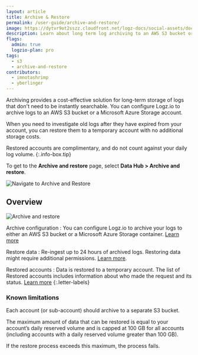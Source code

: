 ```yaml
---
layout: article
title: Archive & Restore
permalink: /user-guide/archive-and-restore/
image: https://dytvr9ot2sszz.cloudfront.net/logz-docs/social-assets/docs-social.jpg
description: Learn about long term log archiving to an AWS S3 bucket or a Microsoft Azure Storage account
flags:
  admin: true
  logzio-plan: pro
tags:
  - s3
  - archive-and-restore
contributors:
  - imnotashrimp
  - yberlinger
---
```


Archiving provides a cost-effective solution for long-term storage of logs that don't need to be instantly searchable. You can configure Logz.io to archive logs to an AWS S3 bucket or a Microsoft Azure Storage account.

When you need to investigate old logs after they have expired from your account, you can restore them to a temporary account with no additional storage costs.

<!--info-box-start:info -->
Restored accounts are complimentary, and do not count against your daily log volume.
{:.info-box.tip}
<!--info-box-end -->

To get to the **Archive and restore** page, select **Data Hub > Archive and restore**.

![Navigate to Archive and Restore](https://dytvr9ot2sszz.cloudfront.net/logz-docs/archive-and-restore/archive-and-restore-menu.png)






## Overview


![Archive and restore](https://dytvr9ot2sszz.cloudfront.net/logz-docs/archive-and-restore/azure-aws-archive.png)

Archive configuration
: You can configure Logz.io to archive your logs to either an AWS S3 bucket or a Microsoft Azure Storage container. [Learn more](/user-guide/archive-and-restore/configure-archiving.html)

Restore data
: Re-ingest up to 24 hours of archived logs. Restoring data might require additional permissions. [Learn more](/user-guide/archive-and-restore/configure-archiving.html).

Restored accounts
: Data is restored to a temporary account. The list of Restored accounts includes information about who made the request and its status. [Learn more](/user-guide/archive-and-restore/restore-archived-logs.html)
{:.letter-labels}


### Known limitations

Each account (or sub-account) should archive to a separate S3 bucket.

The maximum amount of data that can be restored is equal to your account’s daily reserved volume and is capped at 100 GB for all accounts (including accounts with a daily reserved volume greater than 100 GB).

If the restore process exceeds this maximum, the process fails.

<!--
* Each account (or sub-account) should archive to a **separate S3 bucket**.
* If the restore process exceeds the max, the process will fail.
* The max data to restore is equivalent to your account's daily **reserved volume**, and no more than 100 GB.
* Restore processes are capped at 100 GB. This maximum applies to accounts with a daily reserved volume greater than 100 GB. -->
